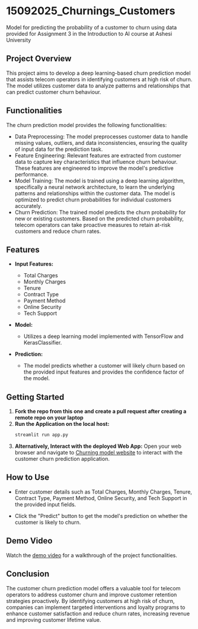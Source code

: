 # 15092025_Churnings_Customers
Model for predicting the probability of a customer to churn using data provided for Assignment 3 in the Introduction to AI course at Ashesi University

## Project Overview

This project aims to develop a deep learning-based churn prediction model that assists telecom operators in identifying customers at high risk of churn. The model utilizes customer data to analyze patterns and relationships that can predict customer churn behaviour.

## Functionalities

The churn prediction model provides the following functionalities:

- Data Preprocessing: The model preprocesses customer data to handle missing values, outliers, and data inconsistencies, ensuring the quality of input data for the prediction task.
- Feature Engineering: Relevant features are extracted from customer data to capture key characteristics that influence churn behaviour. These features are engineered to improve the model's predictive performance.
- Model Training: The model is trained using a deep learning algorithm, specifically a neural network architecture, to learn the underlying patterns and relationships within the customer data. The model is optimized to predict churn probabilities for individual customers accurately.
- Churn Prediction: The trained model predicts the churn probability for new or existing customers. Based on the predicted churn probability, telecom operators can take proactive measures to retain at-risk customers and reduce churn rates.
  
## Features

- **Input Features:**
  - Total Charges
  - Monthly Charges
  - Tenure
  - Contract Type
  - Payment Method
  - Online Security
  - Tech Support

- **Model:**
  - Utilizes a deep learning model implemented with TensorFlow and KerasClassifier.

- **Prediction:**
  - The model predicts whether a customer will likely churn based on the provided input features and provides the confidence factor of the model.

## Getting Started

1. **Fork the repo from this one and create a pull request after creating a remote repo on your laptop**
2. **Run the Application on the local host:**
   ```bash
   streamlit run app.py
   ```
3. **Alternatively, Interact with the deployed Web App:**
   Open your web browser and navigate to [Churning model website](https://tsts09-15092025-churnings-customers-app-6osnp5.streamlit.app/) to interact with the customer churn prediction application.

## How to Use

- Enter customer details such as Total Charges, Monthly Charges, Tenure, Contract Type, Payment Method, Online Security, and Tech Support in the provided input fields.

- Click the "Predict" button to get the model's prediction on whether the customer is likely to churn.

## Demo Video

Watch the [demo video](https://youtu.be/1uctjaH-qTA) for a walkthrough of the project functionalities.

## Conclusion

The customer churn prediction model offers a valuable tool for telecom operators to address customer churn and improve customer retention strategies proactively. By identifying customers at high risk of churn, companies can implement targeted interventions and loyalty programs to enhance customer satisfaction and reduce churn rates, increasing revenue and improving customer lifetime value.
